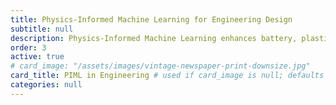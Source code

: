 ```yaml
---
title: Physics-Informed Machine Learning for Engineering Design
subtitle: null
description: Physics-Informed Machine Learning enhances battery, plastics, and biomolecule design by integrating data-driven models with physical principles to improve performance, durability, and sustainability in engineering applications.
order: 3
active: true
# card_image: "/assets/images/vintage-newspaper-print-downsize.jpg"
card_title: PIML in Engineering # used if card_image is null; defaults to title
categories: null
---
```


